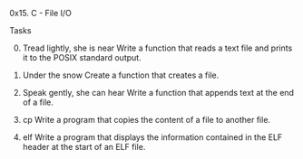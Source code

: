 0x15. C - File I/O

Tasks

0. Tread lightly, she is near
	Write a function that reads a text file and prints it to the POSIX standard output.

1. Under the snow
	Create a function that creates a file.

2. Speak gently, she can hear
	Write a function that appends text at the end of a file.

3. cp
	Write a program that copies the content of a file to another file.

4. elf
	Write a program that displays the information contained in the ELF header at the start of an ELF file.
